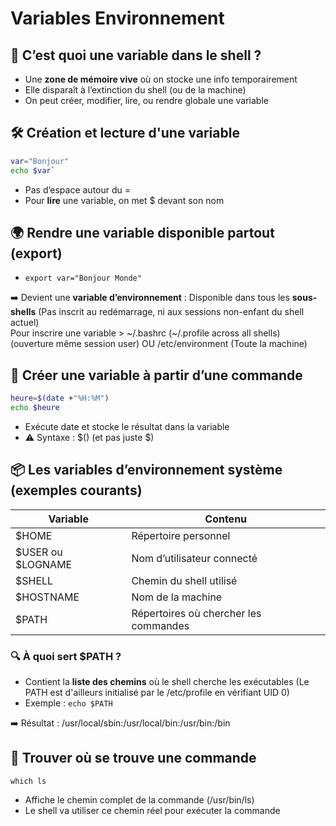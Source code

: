# Variables Environnement

## **🔹 C’est quoi une variable dans le shell ?**

- Une **zone de mémoire vive** où on stocke une info temporairement
- Elle disparaît à l’extinction du shell (ou de la machine)
- On peut créer, modifier, lire, ou rendre globale une variable



## **🛠️ Création et lecture d'une variable** 
```bash
var="Bonjour"
echo $var`
```
- Pas d’espace autour du =
- Pour **lire** une variable, on met $ devant son nom



## **🌍 Rendre une variable disponible partout (export)**
- `export var="Bonjour Monde"`

➡️ Devient une **variable d’environnement** : Disponible dans tous les **sous-shells** (Pas inscrit au redémarrage, ni aux sessions non-enfant du shell actuel)  
Pour inscrire une variable > ~/.bashrc (~/.profile across all shells) (ouverture même session user) OU /etc/environment (Toute la machine)



## **🔁 Créer une variable à partir d’une commande** 
```bash
heure=$(date +"%H:%M")
echo $heure
```

- Exécute date et stocke le résultat dans la variable
- ⚠️ Syntaxe : $() (et pas juste $)



## **📦 Les variables d’environnement système (exemples courants)**

| **Variable**        | **Contenu**                           |
|---------------------|---------------------------------------|
| $HOME              | Répertoire personnel                  |
| $USER ou $LOGNAME | Nom d’utilisateur connecté            |
| $SHELL             | Chemin du shell utilisé               |
| $HOSTNAME          | Nom de la machine                     |
| $PATH              | Répertoires où chercher les commandes |

### **🔍 À quoi sert $PATH ?**

- Contient la **liste des chemins** où le shell cherche les exécutables (Le PATH est d'ailleurs initialisé par le /etc/profile en vérifiant UID 0)
- Exemple : `echo $PATH`

➡️ Résultat : /usr/local/sbin:/usr/local/bin:/usr/bin:/bin



## **🔧 Trouver où se trouve une commande**
`which ls`

- Affiche le chemin complet de la commande (/usr/bin/ls)
- Le shell va utiliser ce chemin réel pour exécuter la commande

